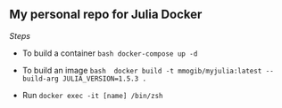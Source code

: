 ## My personal repo for Julia Docker

*Steps*

* To build a container ```bash docker-compose up -d ```

* To build an image ```bash  docker build -t mmogib/myjulia:latest --build-arg JULIA_VERSION=1.5.3 . ```

* Run ```docker exec -it [name] /bin/zsh```


